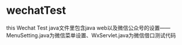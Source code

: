 ﻿# wechatTest
this Wechat Test
java文件里包含java web以及微信公众号的设置——MenuSetting.java为微信菜单设置、WxServlet.java为微信借口测试代码
